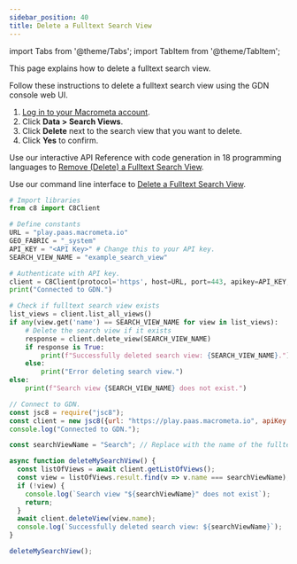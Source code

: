 ```yaml
---
sidebar_position: 40
title: Delete a Fulltext Search View
---
```


import Tabs from '@theme/Tabs';
import TabItem from '@theme/TabItem';

This page explains how to delete a fulltext search view.

<Tabs groupId="operating-systems">
<TabItem value="console" label="Web Console">

Follow these instructions to delete a fulltext search view using the GDN console web UI.

1. [Log in to your Macrometa account](https://auth-play.macrometa.io/).
2. Click **Data > Search Views**.
3. Click **Delete** next to the search view that you want to delete.
4. Click **Yes** to confirm.

</TabItem>
<TabItem value="api" label="REST API">

Use our interactive API Reference with code generation in 18 programming languages to [Remove (Delete) a Fulltext Search View](https://www.macrometa.com/docs/api#/operations/deleteView).

</TabItem>
<TabItem value="cli" label="CLI">

Use our command line interface to [Delete a Fulltext Search View](../../../CLI/search-views-cli#gdnsl-view-delete).

</TabItem>
<TabItem value="py" label="Python SDK">

```py
# Import libraries
from c8 import C8Client

# Define constants
URL = "play.paas.macrometa.io"
GEO_FABRIC = "_system"
API_KEY = "<API Key>" # Change this to your API key.
SEARCH_VIEW_NAME = "example_search_view"

# Authenticate with API key.
client = C8Client(protocol='https', host=URL, port=443, apikey=API_KEY, geofabric=GEO_FABRIC)
print("Connected to GDN.")

# Check if fulltext search view exists
list_views = client.list_all_views()
if any(view.get('name') == SEARCH_VIEW_NAME for view in list_views):
    # Delete the search view if it exists
    response = client.delete_view(SEARCH_VIEW_NAME)
    if response is True:
        print(f"Successfully deleted search view: {SEARCH_VIEW_NAME}.")
    else:
        print("Error deleting search view.")
else:
    print(f"Search view {SEARCH_VIEW_NAME} does not exist.")
```

</TabItem>
<TabItem value="js" label="JavaScript SDK">

```js
// Connect to GDN.
const jsc8 = require("jsc8");
const client = new jsc8({url: "https://play.paas.macrometa.io", apiKey: "<API Key>", fabricName: "_system"});
console.log("Connected to GDN.");

const searchViewName = "Search"; // Replace with the name of the fulltext search view you want to delete.

async function deleteMySearchView() {
  const listOfViews = await client.getListOfViews();
  const view = listOfViews.result.find(v => v.name === searchViewName);
  if (!view) {
    console.log(`Search view "${searchViewName}" does not exist`);
    return;
  }
  await client.deleteView(view.name);
  console.log(`Successfully deleted search view: ${searchViewName}`);
}

deleteMySearchView();
```

</TabItem>
</Tabs>
